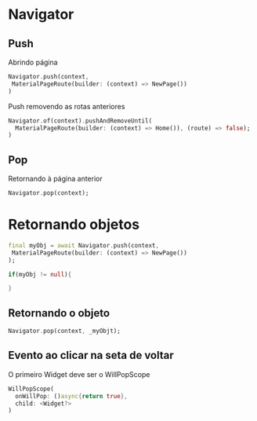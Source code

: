 # Navigator

## Push

Abrindo página

```dart
Navigator.push(context,
 MaterialPageRoute(builder: (context) => NewPage())
)
```

Push removendo as rotas anteriores

```dart
Navigator.of(context).pushAndRemoveUntil(
  MaterialPageRoute(builder: (context) => Home()), (route) => false);
)
```

## Pop

Retornando à página anterior

```dart
Navigator.pop(context);
```

# Retornando objetos

```dart
final myObj = await Navigator.push(context,
 MaterialPageRoute(builder: (context) => NewPage())
);

if(myObj != null){

}
```

## Retornando o objeto

```dart
Navigator.pop(context, _myObjt);
```

## Evento ao clicar na seta de voltar

O primeiro Widget deve ser o WillPopScope

```dart
WillPopScope(
  onWillPop: ()async{return true},
  child: <Widget?>
)
```
